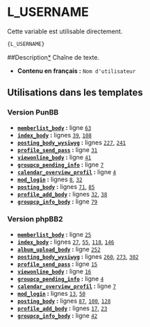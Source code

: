 # L_USERNAME


Cette variable est utilisable directement.

```html
{L_USERNAME}
```

##Description[*](https://fa-tvars.appspot.com/var/L_USERNAME)
Chaîne de texte.

* __Contenu en français :__ `Nom d'utilisateur`

## Utilisations dans les templates

### Version PunBB
* __[`memberlist_body`](../tpl/var/punbb/memberlist_body.md#readme) :__ ligne [`63`](../tpl/src/punbb/memberlist_body.tpl#L63)
* __[`index_body`](../tpl/var/punbb/index_body.md#readme) :__ lignes [`39`](../tpl/src/punbb/index_body.tpl#L39), [`108`](../tpl/src/punbb/index_body.tpl#L108)
* __[`posting_body_wysiwyg`](../tpl/var/punbb/posting_body_wysiwyg.md#readme) :__ lignes [`227`](../tpl/src/punbb/posting_body_wysiwyg.tpl#L227), [`241`](../tpl/src/punbb/posting_body_wysiwyg.tpl#L241)
* __[`profile_send_pass`](../tpl/var/punbb/profile_send_pass.md#readme) :__ ligne [`31`](../tpl/src/punbb/profile_send_pass.tpl#L31)
* __[`viewonline_body`](../tpl/var/punbb/viewonline_body.md#readme) :__ ligne [`41`](../tpl/src/punbb/viewonline_body.tpl#L41)
* __[`groupcp_pending_info`](../tpl/var/punbb/groupcp_pending_info.md#readme) :__ ligne [`7`](../tpl/src/punbb/groupcp_pending_info.tpl#L7)
* __[`calendar_overview_profil`](../tpl/var/punbb/calendar_overview_profil.md#readme) :__ ligne [`4`](../tpl/src/punbb/calendar_overview_profil.tpl#L4)
* __[`mod_login`](../tpl/var/punbb/mod_login.md#readme) :__ lignes [`8`](../tpl/src/punbb/mod_login.tpl#L8), [`32`](../tpl/src/punbb/mod_login.tpl#L32)
* __[`posting_body`](../tpl/var/punbb/posting_body.md#readme) :__ lignes [`71`](../tpl/src/punbb/posting_body.tpl#L71), [`85`](../tpl/src/punbb/posting_body.tpl#L85)
* __[`profile_add_body`](../tpl/var/punbb/profile_add_body.md#readme) :__ lignes [`32`](../tpl/src/punbb/profile_add_body.tpl#L32), [`38`](../tpl/src/punbb/profile_add_body.tpl#L38)
* __[`groupcp_info_body`](../tpl/var/punbb/groupcp_info_body.md#readme) :__ ligne [`79`](../tpl/src/punbb/groupcp_info_body.tpl#L79)

### Version phpBB2
* __[`memberlist_body`](../tpl/var/subsilver/memberlist_body.md#readme) :__ ligne [`25`](../tpl/src/subsilver/memberlist_body.tpl#L25)
* __[`index_body`](../tpl/var/subsilver/index_body.md#readme) :__ lignes [`27`](../tpl/src/subsilver/index_body.tpl#L27), [`55`](../tpl/src/subsilver/index_body.tpl#L55), [`118`](../tpl/src/subsilver/index_body.tpl#L118), [`146`](../tpl/src/subsilver/index_body.tpl#L146)
* __[`album_upload_body`](../tpl/var/subsilver/album_upload_body.md#readme) :__ ligne [`252`](../tpl/src/subsilver/album_upload_body.tpl#L252)
* __[`posting_body_wysiwyg`](../tpl/var/subsilver/posting_body_wysiwyg.md#readme) :__ lignes [`260`](../tpl/src/subsilver/posting_body_wysiwyg.tpl#L260), [`273`](../tpl/src/subsilver/posting_body_wysiwyg.tpl#L273), [`302`](../tpl/src/subsilver/posting_body_wysiwyg.tpl#L302)
* __[`profile_send_pass`](../tpl/var/subsilver/profile_send_pass.md#readme) :__ ligne [`15`](../tpl/src/subsilver/profile_send_pass.tpl#L15)
* __[`viewonline_body`](../tpl/var/subsilver/viewonline_body.md#readme) :__ ligne [`16`](../tpl/src/subsilver/viewonline_body.tpl#L16)
* __[`groupcp_pending_info`](../tpl/var/subsilver/groupcp_pending_info.md#readme) :__ ligne [`4`](../tpl/src/subsilver/groupcp_pending_info.tpl#L4)
* __[`calendar_overview_profil`](../tpl/var/subsilver/calendar_overview_profil.md#readme) :__ ligne [`7`](../tpl/src/subsilver/calendar_overview_profil.tpl#L7)
* __[`mod_login`](../tpl/var/subsilver/mod_login.md#readme) :__ lignes [`13`](../tpl/src/subsilver/mod_login.tpl#L13), [`50`](../tpl/src/subsilver/mod_login.tpl#L50)
* __[`posting_body`](../tpl/var/subsilver/posting_body.md#readme) :__ lignes [`87`](../tpl/src/subsilver/posting_body.tpl#L87), [`100`](../tpl/src/subsilver/posting_body.tpl#L100), [`128`](../tpl/src/subsilver/posting_body.tpl#L128)
* __[`profile_add_body`](../tpl/var/subsilver/profile_add_body.md#readme) :__ lignes [`17`](../tpl/src/subsilver/profile_add_body.tpl#L17), [`23`](../tpl/src/subsilver/profile_add_body.tpl#L23)
* __[`groupcp_info_body`](../tpl/var/subsilver/groupcp_info_body.md#readme) :__ ligne [`42`](../tpl/src/subsilver/groupcp_info_body.tpl#L42)